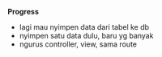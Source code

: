**Progress**

- lagi mau nyimpen data dari tabel ke db
- nyimpen satu data dulu, baru yg banyak
- ngurus controller, view, sama route
